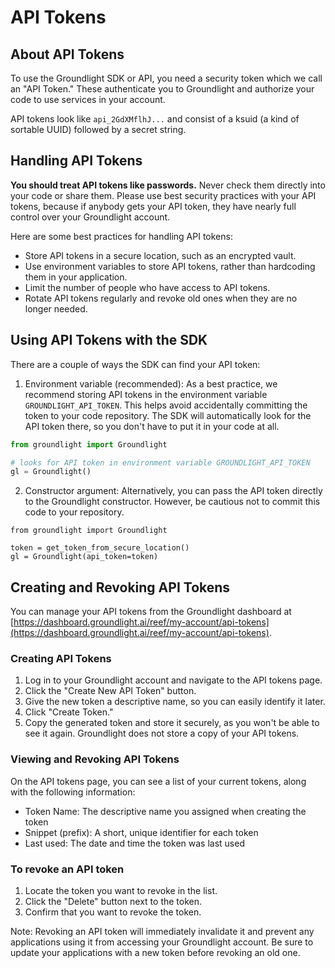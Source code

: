 # API Tokens

## About API Tokens

To use the Groundlight SDK or API, you need a security token which we call an "API Token." These authenticate you to Groundlight and authorize your code to use services in your account.

API tokens look like `api_2GdXMflhJ...` and consist of a ksuid (a kind of sortable UUID) followed by a secret string.

## Handling API Tokens

**You should treat API tokens like passwords.** Never check them directly into your code or share them. Please use best security practices with your API tokens, because if anybody gets your API token, they have nearly full control over your Groundlight account.

Here are some best practices for handling API tokens:

- Store API tokens in a secure location, such as an encrypted vault.
- Use environment variables to store API tokens, rather than hardcoding them in your application.
- Limit the number of people who have access to API tokens.
- Rotate API tokens regularly and revoke old ones when they are no longer needed.

## Using API Tokens with the SDK

There are a couple of ways the SDK can find your API token:

1. Environment variable (recommended): As a best practice, we recommend storing API tokens in the environment variable `GROUNDLIGHT_API_TOKEN`. This helps avoid accidentally committing the token to your code repository.  The SDK will automatically look for the API token there, so you don't have to put it in your code at all.

```python
from groundlight import Groundlight

# looks for API token in environment variable GROUNDLIGHT_API_TOKEN
gl = Groundlight()
```

2.  Constructor argument: Alternatively, you can pass the API token directly to the Groundlight constructor. However, be cautious not to commit this code to your repository.

```
from groundlight import Groundlight

token = get_token_from_secure_location()
gl = Groundlight(api_token=token)
```

## Creating and Revoking API Tokens
You can manage your API tokens from the Groundlight dashboard at [https://dashboard.groundlight.ai/reef/my-account/api-tokens](https://dashboard.groundlight.ai/reef/my-account/api-tokens).


### Creating API Tokens

1. Log in to your Groundlight account and navigate to the API tokens page.
1. Click the "Create New API Token" button.
1. Give the new token a descriptive name, so you can easily identify it later.
1. Click "Create Token."
1. Copy the generated token and store it securely, as you won't be able to see it again. Groundlight does not store a copy of your API tokens.

### Viewing and Revoking API Tokens

On the API tokens page, you can see a list of your current tokens, along with the following information:

- Token Name: The descriptive name you assigned when creating the token
- Snippet (prefix): A short, unique identifier for each token
- Last used: The date and time the token was last used

### To revoke an API token

1. Locate the token you want to revoke in the list.
1. Click the "Delete" button next to the token.
1. Confirm that you want to revoke the token.

Note: Revoking an API token will immediately invalidate it and prevent any applications using it from accessing your Groundlight account. Be sure to update your applications with a new token before revoking an old one.
